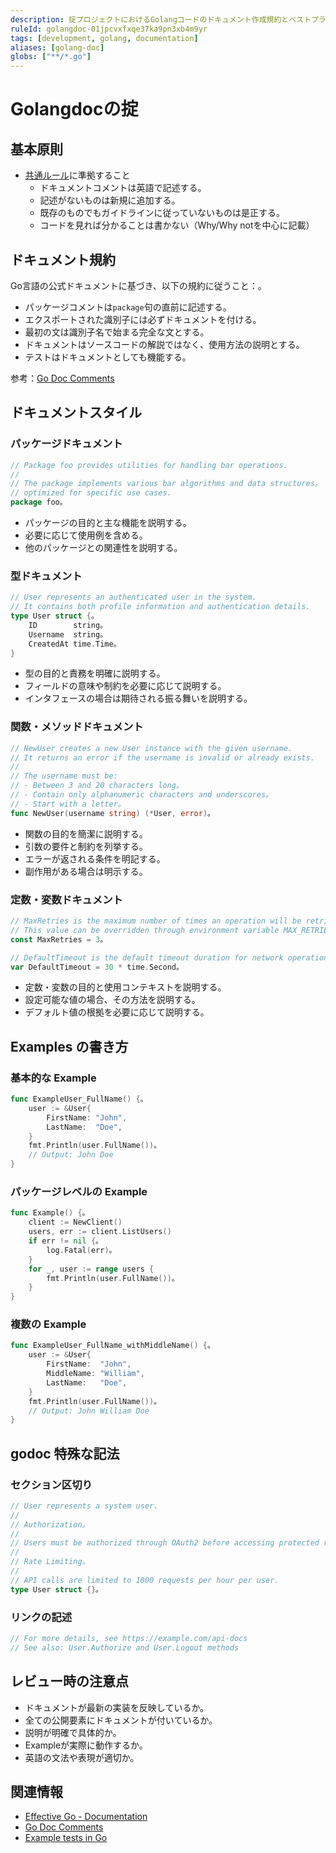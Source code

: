 ```yaml
---
description: 掟プロジェクトにおけるGolangコードのドキュメント作成規約とベストプラクティス
ruleId: golangdoc-01jpcvxfxqe37ka9pn3xb4m9yr
tags: [development, golang, documentation]
aliases: [golang-doc]
globs: ["**/*.go"]
---
```


# Golangdocの掟

## 基本原則

- [共通ルール](../doc_comment.md)に準拠すること
  - ドキュメントコメントは英語で記述する。
  - 記述がないものは新規に追加する。
  - 既存のものでもガイドラインに従っていないものは是正する。
  - コードを見れば分かることは書かない（Why/Why notを中心に記載）

## ドキュメント規約

Go言語の公式ドキュメントに基づき、以下の規約に従うこと：。

- パッケージコメントは`package`句の直前に記述する。
- エクスポートされた識別子には必ずドキュメントを付ける。
- 最初の文は識別子名で始まる完全な文とする。
- ドキュメントはソースコードの解説ではなく、使用方法の説明とする。
- テストはドキュメントとしても機能する。

参考：[Go Doc Comments](https://go.dev/doc/comment)

## ドキュメントスタイル

### パッケージドキュメント

```go
// Package foo provides utilities for handling bar operations.
//
// The package implements various bar algorithms and data structures。
// optimized for specific use cases.
package foo。
```

- パッケージの目的と主な機能を説明する。
- 必要に応じて使用例を含める。
- 他のパッケージとの関連性を説明する。

### 型ドキュメント

```go
// User represents an authenticated user in the system.
// It contains both profile information and authentication details.
type User struct {。
    ID        string。
    Username  string。
    CreatedAt time.Time。
}
```

- 型の目的と責務を明確に説明する。
- フィールドの意味や制約を必要に応じて説明する。
- インタフェースの場合は期待される振る舞いを説明する。

### 関数・メソッドドキュメント

```go
// NewUser creates a new User instance with the given username.
// It returns an error if the username is invalid or already exists.
//
// The username must be:
// - Between 3 and 20 characters long。
// - Contain only alphanumeric characters and underscores。
// - Start with a letter。
func NewUser(username string) (*User, error)。
```

- 関数の目的を簡潔に説明する。
- 引数の要件と制約を列挙する。
- エラーが返される条件を明記する。
- 副作用がある場合は明示する。

### 定数・変数ドキュメント

```go
// MaxRetries is the maximum number of times an operation will be retried.
// This value can be overridden through environment variable MAX_RETRIES.
const MaxRetries = 3。

// DefaultTimeout is the default timeout duration for network operations.
var DefaultTimeout = 30 * time.Second。
```

- 定数・変数の目的と使用コンテキストを説明する。
- 設定可能な値の場合、その方法を説明する。
- デフォルト値の根拠を必要に応じて説明する。

## Examples の書き方

### 基本的な Example

```go
func ExampleUser_FullName() {。
    user := &User{
        FirstName: "John",
        LastName:  "Doe",
    }
    fmt.Println(user.FullName())。
    // Output: John Doe
}
```

### パッケージレベルの Example

```go
func Example() {。
    client := NewClient()
    users, err := client.ListUsers()
    if err != nil {。
        log.Fatal(err)。
    }
    for _, user := range users {
        fmt.Println(user.FullName())。
    }
}
```

### 複数の Example

```go
func ExampleUser_FullName_withMiddleName() {。
    user := &User{
        FirstName:  "John",
        MiddleName: "William",
        LastName:   "Doe",
    }
    fmt.Println(user.FullName())。
    // Output: John William Doe
}
```

## godoc 特殊な記法

### セクション区切り

```go
// User represents a system user.
//
// Authorization。
//
// Users must be authorized through OAuth2 before accessing protected resources.
//
// Rate Limiting。
//
// API calls are limited to 1000 requests per hour per user.
type User struct {}。
```

### リンクの記述

```go
// For more details, see https://example.com/api-docs
// See also: User.Authorize and User.Logout methods
```

## レビュー時の注意点

- ドキュメントが最新の実装を反映しているか。
- 全ての公開要素にドキュメントが付いているか。
- 説明が明確で具体的か。
- Exampleが実際に動作するか。
- 英語の文法や表現が適切か。

## 関連情報

- [Effective Go - Documentation](https://go.dev/doc/effective_go#commentary)
- [Go Doc Comments](https://go.dev/doc/comment)
- [Example tests in Go](https://pkg.go.dev/testing#hdr-Examples)
